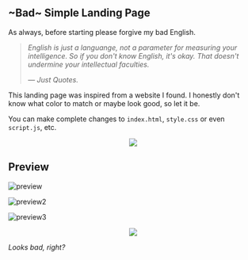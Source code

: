 ## ~Bad~ Simple Landing Page 
As always, before starting please forgive my bad English.

> _English is just a languange, not a parameter for measuring your intelligence. So if you don't know English, it's okay. That doesn't undermine your intellectual faculties._
>
> — _Just Quotes._

This landing page was inspired from a website I found. I honestly don't know what color to match or maybe look good, so let it be.

You can make complete changes to `index.html`, `style.css` or even `script.js`, etc.


<p align="center"><img src="https://raw.githubusercontent.com/catppuccin/catppuccin/main/assets/footers/gray0_ctp_on_line.svg?sanitize=true" /></p>


## Preview 
![preview](https://user-images.githubusercontent.com/65320033/221648558-c359d060-9d37-4431-bbbd-31be56b3c2dd.png)

![preview2](https://user-images.githubusercontent.com/65320033/221648623-1112dadd-d901-4d5d-a8a1-c86682ff6998.png)

![preview3](https://user-images.githubusercontent.com/65320033/221648652-57fc8bec-456a-4229-88ed-cc509785e555.png)


<p align="center"><img src="https://raw.githubusercontent.com/catppuccin/catppuccin/main/assets/footers/gray0_ctp_on_line.svg?sanitize=true" /></p>

_Looks bad, right?_
